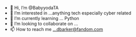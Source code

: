- 👋 Hi, I’m @BabyyodaTA
- 👀 I’m interested in ...anything tech especially cyber related
- 🌱 I’m currently learning ... Python
- 💞️ I’m looking to collaborate on ...
- 📫 How to reach me ...dbarker@fandom.com

<!---
BabyyodaTA/BabyyodaTA is a ✨ special ✨ repository because its `README.md` (this file) appears on your GitHub profile.
You can click the Preview link to take a look at your changes.
--->
